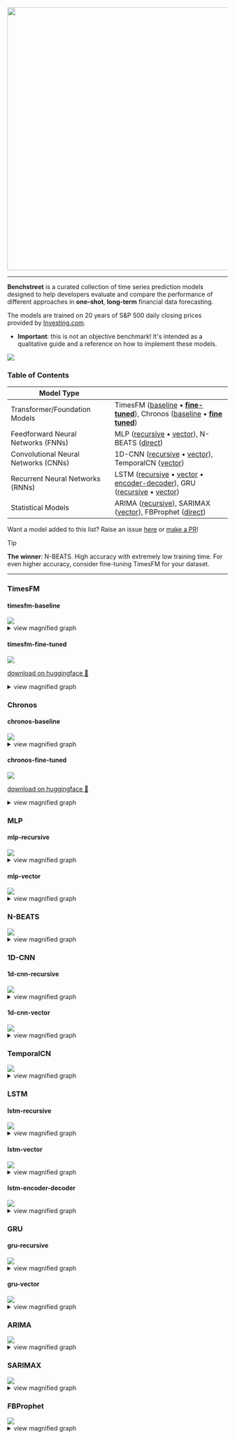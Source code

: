 <img src="docs/images/logo.png" width="600">

<hr/>

**Benchstreet** is a curated collection of time series prediction models designed to help developers evaluate and compare the performance of different approaches in **one-shot**, **long-term** financial data forecasting.

The models are trained on 20 years of S&P 500 daily closing prices provided by [Investing.com](https://investing.com/indices/us-spx-500-historical-data).

- **Important**: this is not an objective benchmark! It's intended as a qualitative guide and a reference on how to implement these models.

<img src="docs/images/diagram.png"/>

### Table of Contents

| Model Type                           |                                                       |
|--------------------------------------|-------------------------------------------------------|
| Transformer/Foundation Models        | TimesFM ([baseline](#timesfm-baseline) • [**fine-tuned**](#timesfm-fine-tuned)), Chronos ([baseline](#chronos-baseline) • [**fine tuned**](#chronos-fine-tuned)) |
| Feedforward Neural Networks (FNNs)   | MLP ([recursive](#mlp-recursive) • [vector](#mlp-vector)), N-BEATS ([direct](#n-beats)) |
| Convolutional Neural Networks (CNNs) | 1D-CNN ([recursive](#1d-cnn-recursive) • [vector](#1d-cnn-vector)), TemporalCN ([vector](#temporalcn)) |
| Recurrent Neural Networks (RNNs)     | LSTM ([recursive](#lstm-recursive) • [vector](#lstm-vector) • [encoder-decoder](#lstm-encoder-decoder)), GRU ([recursive](#gru-recursive) • [vector](#gru-vector)) |
| Statistical Models                   | ARIMA ([recursive](#arima)), SARIMAX ([vector](#sarimax)), FBProphet ([direct](#fbprophet)) |

Want a model added to this list? Raise an issue [here](https://github.com/puffinsoft/benchstreet/issues) or [make a PR](https://github.com/puffinsoft/benchstreet/pulls)!

> [!TIP]
> **The winner**: N-BEATS. High accuracy with extremely low training time. For even higher accuracy, consider fine-tuning TimesFM for your dataset.

<hr />

### TimesFM

#### timesfm-baseline

<img src="docs/images/timesfm_baseline.png"/>
<details>
<summary>view magnified graph</summary>
<img src="docs/images/timesfm_baseline_ZOOMED.png" width="80%">
</details>

#### timesfm-fine-tuned

<img src="docs/images/timesfm_finetuned.png"/>

[download on huggingface 🤗](https://huggingface.co/ColonelParrot/benchstreet-timesfm-2.0-500m-torch-sp500)

<details>
<summary>view magnified graph</summary>
<img src="docs/images/timesfm_finetuned_ZOOMED.png" width="80%">
</details>

### Chronos

#### chronos-baseline

<img src="docs/images/chronos_baseline.png"/>
<details>
<summary>view magnified graph</summary>
<img src="docs/images/chronos_baseline_ZOOMED.png" width="80%">
</details>

#### chronos-fine-tuned

<img src="docs/images/chronos_finetuned.png"/>

[download on huggingface 🤗](https://huggingface.co/ColonelParrot/benchstreet-chronos-t5-small-sp500)

<details>
<summary>view magnified graph</summary>
<img src="docs/images/chronos_finetuned_ZOOMED.png" width="80%">
</details>

### MLP

#### mlp-recursive

<img src="docs/images/mlp_recursive.png"/>
<details>
<summary>view magnified graph</summary>
<img src="docs/images/mlp_recursive_ZOOMED.png" width="80%">
</details>

#### mlp-vector

<img src="docs/images/mlp_vector_multistep.png"/>
<details>
<summary>view magnified graph</summary>
<img src="docs/images/mlp_vector_multistep_ZOOMED.png" width="80%">
</details>

### N-BEATS

<img src="docs/images/nbeats.png"/>
<details>
<summary>view magnified graph</summary>
<img src="docs/images/nbeats_ZOOMED.png" width="80%">
</details>

### 1D-CNN

#### 1d-cnn-recursive

<img src="docs/images/cnn_1d_recursive.png"/>
<details>
<summary>view magnified graph</summary>
<img src="docs/images/cnn_1d_recursive_ZOOMED.png" width="80%">
</details>

#### 1d-cnn-vector

<img src="docs/images/cnn_1d_vector_multistep.png"/>
<details>
<summary>view magnified graph</summary>
<img src="docs/images/cnn_1d_vector_multistep_ZOOMED.png" width="80%">
</details>

### TemporalCN

<img src="docs/images/tcn_vector_multistep.png"/>
<details>
<summary>view magnified graph</summary>
<img src="docs/images/tcn_vector_multistep_ZOOMED.png" width="80%">
</details>

### LSTM

#### lstm-recursive

<img src="docs/images/lstm_recursive.png"/>
<details>
<summary>view magnified graph</summary>
<img src="docs/images/lstm_recursive_ZOOMED.png" width="80%">
</details>

#### lstm-vector

<img src="docs/images/lstm_vector_multistep.png"/>
<details>
<summary>view magnified graph</summary>
<img src="docs/images/lstm_vector_multistep_ZOOMED.png" width="80%">
</details>

#### lstm-encoder-decoder

<img src="docs/images/lstm_encdec_multistep.png"/>
<details>
<summary>view magnified graph</summary>
<img src="docs/images/lstm_encdec_multistep_ZOOMED.png" width="80%">
</details>

### GRU

#### gru-recursive

<img src="docs/images/gru_recursive.png"/>
<details>
<summary>view magnified graph</summary>
<img src="docs/images/gru_recursive_ZOOMED.png" width="80%">
</details>

#### gru-vector

<img src="docs/images/gru_vector_multistep.png"/>
<details>
<summary>view magnified graph</summary>
<img src="docs/images/gru_vector_multistep_ZOOMED.png" width="80%">
</details>

### ARIMA

<img src="docs/images/arima_recursive.png"/>
<details>
<summary>view magnified graph</summary>
<img src="docs/images/arima_recursive_ZOOMED.png" width="80%">
</details>

### SARIMAX

<img src="docs/images/sarima.png"/>
<details>
<summary>view magnified graph</summary>
<img src="docs/images/sarima_ZOOMED.png" width="80%">
</details>

### FBProphet

<img src="docs/images/prophet.png"/>
<details>
<summary>view magnified graph</summary>
<img src="docs/images/prophet_ZOOMED.png" width="80%">
</details>